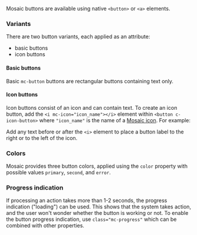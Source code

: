 Mosaic buttons are available using native `<button>` or `<a>` elements.

### Variants
There are two button variants, each applied as an attribute:
+ basic buttons
+ icon buttons

#### Basic buttons

Basic `mc-button` buttons are rectangular buttons containing text only.

<!-- example(button-overview) -->

#### Icon buttons
Icon buttons consist of an icon and can contain text.
To create an icon button, add the `<i mc-icon="icon_name"></i>` element within `<button c-icon-button>` where `"icon_name"` is the name of a [Mosaic icon](https://github.com/positive-js/mosaic-icons). For example:


Add any text before or after the `<i>` element to place a button label to the right or to the left of the icon.

### Colors

Mosaic provides three button colors, applied using the `color` property with possible values `primary`, `second`, and `error`.

### Progress indication
If processing an action takes more than 1-2 seconds, the progress indication ("loading") can be used. This shows that the system takes action, and the user won't wonder whether the button is working or not.
To enable the button progress indication, use `class="mc-progress"` which can be combined with other properties.
